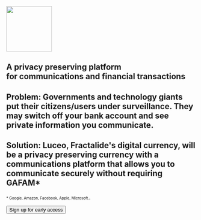 <section id="stack">
    <div class="header_background_home">
        <div class="header_content_stack">
            <div class="container">
                <div class="row">
                    <div class="col-xs-12">
                        <div class="text-center">
                            <img src="/img/stack-min.png" width="121px" />
                            <h1 class="section_heading_white">A privacy preserving platform<br>for communications and financial transactions</h1>
                        </div>
                    </div>
                    <div class="col-xs-offset-2 col-xs-8">
                        <div class="text-center">
                            <h2 class="text_white">
                                Problem: Governments and technology giants put their citizens/users under surveillance. They may switch off your bank account and see private information you communicate.
                            </h2>
                            <h2 class="text_white">
                                Solution: Luceo, Fractalide's digital currency, will be a privacy preserving currency with a communications platform that allows you to communicate securely without requiring GAFAM*
                            </h2>
                            <p>
                            <span class="text_white" style="font-size:0.7em">* Google, Amazon, Facebook, Apple, Microsoft.</span>.
                            </p>
                            <button class="btn btn-lg btn-primary" onclick="location.href = 'https://docs.google.com/forms/d/e/1FAIpQLSfJYF5LM5MD-IaEqJAZ-oboUi-IDnGaH7II5yg1_1WfIadhPw/viewform?usp=sf_link';">Sign up for early access</button>
                        </div>
                    </div>
                </div>
            </div>
        </div>
    </div>
</section>
